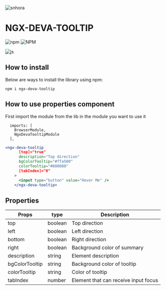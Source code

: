 ![snhora](https://user-images.githubusercontent.com/104692440/183762133-540ba2fc-fcdb-4c76-8c23-9c395e4341e3.png)

# NGX-DEVA-TOOLTIP
![npm](https://img.shields.io/npm/v/ngx-deva-tooltip)
![NPM](https://img.shields.io/npm/l/react-collapse-details)

<div style="display: inline_block">
    <img align="center" alt="js" src="https://img.shields.io/badge/Angular-DD0031?style=for-the-badge&logo=angular&logoColor=white" /> 
</div>

## How to install

Below are ways to install the library using npm:

```
npm i ngx-deva-tooltip

```


## How to use  properties component
First import the module from the lib in the module you want to use it 
```Jsx
  imports: [
    BrowserModule,
    NgxDevaTooltipModule
  ],
```

```jsx
<ngx-deva-tooltip
      [top]="true"
      description="Top direction"
      bgColorTooltip="#ffa500"
      colorTooltip="#800080"
      [tabIndex]="0"
    >
      <input type="button" value="Hover Me" />
    </ngx-deva-tooltip>
```

## Properties


| Props               | type     |  Description                                   |
| ------------------- | -------  | ---------------------------------              |
| top                 | boolean  |  Top direction                                 |
| left                | boolean  |  Left direction                                |
| bottom              | boolean  |  Right direction                               |
| right               | boolean  |  Background color of summary                   |
| description         | string   |  Element description                           |
| bgColorTooltip      | string   |  Background color of tooltip                   |
| colorTooltip        | string   |  Color of tooltip                              |
| tabIndex            | number   |  Element that can receive input focus          |

